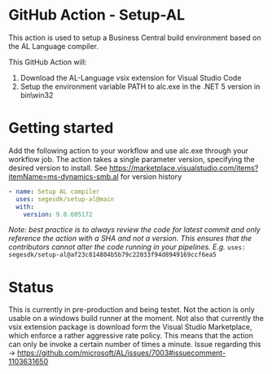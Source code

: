 # GitHub Action - Setup-AL
This action is used to setup a Business Central build environment based on the AL Language compiler. 

This GitHub Action will:
  1. Download the AL-Language vsix extension for Visual Studio Code
  2. Setup the environment variable PATH to alc.exe in the .NET 5 version in bin\win32
 

# Getting started

Add the following action to your workflow and use alc.exe through your workflow job. The action takes a single parameter version, specifying the desired version to install. See https://marketplace.visualstudio.com/items?itemName=ms-dynamics-smb.al for version history

```yaml
- name: Setup AL compiler
  uses: segesdk/setup-al@main
  with:
    version: 9.0.605172
```
*Note: best practice is to always review the code for latest commit and only reference the action with a SHA and not a version. This ensures that the contributors cannot alter the code running in your pipelines. E.g.*
```uses: segesdk/setup-al@af23c814804b5b79c22033f94d8949169ccf6ea5```
 

# Status
This is currently in pre-production and being testet. Not the action is only usable on a windows build runner at the moment. Not also that currently the vsix extension package is download form the Visual Studio Marketplace, which enforce a rather aggressive rate policy. This means that the action can only be invoke a certain number of times a minute. Issue regarding this -> https://github.com/microsoft/AL/issues/7003#issuecomment-1103631650
